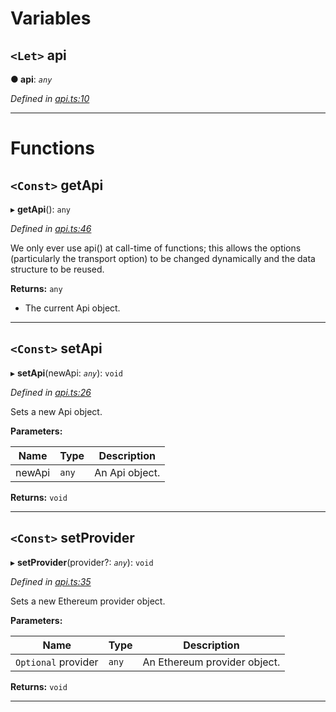 

# Variables

<a id="api"></a>

## `<Let>` api

**● api**: *`any`*

*Defined in [api.ts:10](https://github.com/paritytech/js-libs/blob/4349c53/packages/light.js/src/api.ts#L10)*

___

# Functions

<a id="getapi"></a>

## `<Const>` getApi

▸ **getApi**(): `any`

*Defined in [api.ts:46](https://github.com/paritytech/js-libs/blob/4349c53/packages/light.js/src/api.ts#L46)*

We only ever use api() at call-time of functions; this allows the options (particularly the transport option) to be changed dynamically and the data structure to be reused.

**Returns:** `any`
*   The current Api object.

___
<a id="setapi"></a>

## `<Const>` setApi

▸ **setApi**(newApi: *`any`*): `void`

*Defined in [api.ts:26](https://github.com/paritytech/js-libs/blob/4349c53/packages/light.js/src/api.ts#L26)*

Sets a new Api object.

**Parameters:**

| Name | Type | Description |
| ------ | ------ | ------ |
| newApi | `any` |  An Api object. |

**Returns:** `void`

___
<a id="setprovider"></a>

## `<Const>` setProvider

▸ **setProvider**(provider?: *`any`*): `void`

*Defined in [api.ts:35](https://github.com/paritytech/js-libs/blob/4349c53/packages/light.js/src/api.ts#L35)*

Sets a new Ethereum provider object.

**Parameters:**

| Name | Type | Description |
| ------ | ------ | ------ |
| `Optional` provider | `any` |  An Ethereum provider object. |

**Returns:** `void`

___


